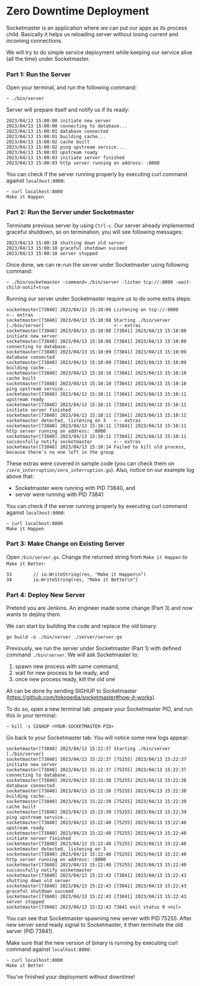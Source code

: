 # Zero Downtime Deployment

Socketmaster is an application where we can put our apps as its process child. Basically it helps us reloading server without losing current and incoming connections.

We will try to do simple service deployment while keeping our service alive (all the time) under Socketmaster.


### Part 1: Run the Server

Open your terminal, and run the following command:
```
~ ./bin/server
```

Server will prepare itself and notify us if its ready:
```
2023/04/13 15:00:00 initiate new server
2023/04/13 15:00:00 connecting to database...
2023/04/13 15:00:01 database connected
2023/04/13 15:00:01 building cache...
2023/04/13 15:00:02 cache built
2023/04/13 15:00:02 ping upstream service...
2023/04/13 15:00:03 upstream ready
2023/04/13 15:00:03 initiate server finished
2023/04/13 15:00:03 http server running on address: :8000
```

You can check if the server running properly by executing curl command against `localhost:8000`:
```
~ curl localhost:8000
Make it Happen
```


### Part 2: Run the Server under Socketmaster

Terminate previous server by using `Ctrl-c`. Our server already implemented graceful shutdown, so on termination, you will see following messages:
```
2023/04/13 15:00:10 shutting down old server
2023/04/13 15:00:10 graceful shutdown succeed
2023/04/13 15:00:10 server stopped
```

Once done, we can re-run the server under Socketmaster using following command:
```
~ ./bin/socketmaster -command=./bin/server -listen tcp://:8000 -wait-child-notif=true
```

Running our server under Socketmaster require us to do some extra steps:
```
socketmaster[73840] 2023/04/13 15:10:08 Listening on tcp://:8000                                            <-- extras
socketmaster[73840] 2023/04/13 15:10:08 Starting ./bin/server [./bin/server]                          <-- extras
socketmaster[73840] 2023/04/13 15:10:08 [73841] 2023/04/13 15:10:08 initiate new server
socketmaster[73840] 2023/04/13 15:10:08 [73841] 2023/04/13 15:10:08 connecting to database...
socketmaster[73840] 2023/04/13 15:10:09 [73841] 2023/04/13 15:10:09 database connected
socketmaster[73840] 2023/04/13 15:10:09 [73841] 2023/04/13 15:10:09 building cache...
socketmaster[73840] 2023/04/13 15:10:10 [73841] 2023/04/13 15:10:10 cache built
socketmaster[73840] 2023/04/13 15:10:10 [73841] 2023/04/13 15:10:10 ping upstream service...
socketmaster[73840] 2023/04/13 15:10:11 [73841] 2023/04/13 15:10:11 upstream ready
socketmaster[73840] 2023/04/13 15:10:11 [73841] 2023/04/13 15:10:11 initiate server finished
socketmaster[73840] 2023/04/13 15:10:11 [73841] 2023/04/13 15:10:11 socketmaster detected, listening on 3   <-- extras
socketmaster[73840] 2023/04/13 15:10:11 [73841] 2023/04/13 15:10:11 http server running on address: :8000
socketmaster[73840] 2023/04/13 15:10:11 [73841] 2023/04/13 15:10:11 successfully notify socketmaster        <-- extras
socketmaster[73840] 2023/04/13 15:10:14 Failed to kill old process, because there's no one left in the group
```

These extras were covered in sample code (you can check them on `/zero_interruption/zero_interruption.go`). Also, notice on our example log above that:
- Socketmaster were running with PID 73840, and
- server were running with PID 73841

You can check if the server running properly by executing curl command against `localhost:8000`:
```
~ curl localhost:8000
Make it Happen
```


### Part 3: Make Change on Existing Server

Open `/bin/server.go`. Change the returned string from `Make it Happen` to `Make it Better`:
```
33        // io.WriteString(res, "Make it Happen\n")
34        io.WriteString(res, "Make it Better\n")
```

### Part 4: Deploy New Server

Pretend you are Jenkins. An engineer made some change (Part 3) and now wants to deploy them.

We can start by building the code and replace the old binary:
```
go build -o ./bin/server ./server/server.go
```

Previously, we run the server under Socketmaster (Part 1) with defined command `./bin/server`. We will ask Socketmaster to:
1. spawn new process with same command,
2. wait for new process to be ready, and
3. once new process ready, kill the old one

All can be done by sending SIGHUP to Socketmaster (https://github.com/tokopedia/socketmaster#how-it-works).

To do so, open a new terminal tab. prepare your Socketmaster PID, and run this in your terminal:
```
~ kill -s SIGHUP <YOUR-SOCKETMASTER-PID>
```

Go back to your Socketmaster tab. You will notice some new logs appear:
```
socketmaster[73840] 2023/04/13 15:22:37 Starting ./bin/server [./bin/server]
socketmaster[73840] 2023/04/13 15:22:37 [75255] 2023/04/13 15:22:37 initiate new server
socketmaster[73840] 2023/04/13 15:22:37 [75255] 2023/04/13 15:22:37 connecting to database...
socketmaster[73840] 2023/04/13 15:22:38 [75255] 2023/04/13 15:22:38 database connected
socketmaster[73840] 2023/04/13 15:22:38 [75255] 2023/04/13 15:22:38 building cache...
socketmaster[73840] 2023/04/13 15:22:39 [75255] 2023/04/13 15:22:39 cache built
socketmaster[73840] 2023/04/13 15:22:39 [75255] 2023/04/13 15:22:39 ping upstream service...
socketmaster[73840] 2023/04/13 15:22:40 [75255] 2023/04/13 15:22:40 upstream ready
socketmaster[73840] 2023/04/13 15:22:40 [75255] 2023/04/13 15:22:40 initiate server finished
socketmaster[73840] 2023/04/13 15:22:40 [75255] 2023/04/13 15:22:40 socketmaster detected, listening on 3
socketmaster[73840] 2023/04/13 15:22:40 [75255] 2023/04/13 15:22:40 http server running on address: :8000
socketmaster[73840] 2023/04/13 15:22:40 [75255] 2023/04/13 15:22:40 successfully notify socketmaster
socketmaster[73840] 2023/04/13 15:22:43 [73841] 2023/04/13 15:22:43 shutting down old server
socketmaster[73840] 2023/04/13 15:22:43 [73841] 2023/04/13 15:22:43 graceful shutdown succeed
socketmaster[73840] 2023/04/13 15:22:43 [73841] 2023/04/13 15:22:43 server stopped
socketmaster[73840] 2023/04/13 15:22:43 73841 exit status 0 <nil>
```

You can see that Socketmaster spawning new server with PID 75255. After new server send ready signal to Socketmaster, it then terminate the old server (PID 73841).

Make sure that the new version of binary is running by executing curl command against `localhost:8000`:
```
~ curl localhost:8000
Make it Better
```

You've finished your deployment without downtime!
